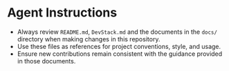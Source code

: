 # Agent Instructions

- Always review `README.md`, `DevStack.md` and the documents in the `docs/` directory when making changes in this repository.
- Use these files as references for project conventions, style, and usage.
- Ensure new contributions remain consistent with the guidance provided in those documents.

